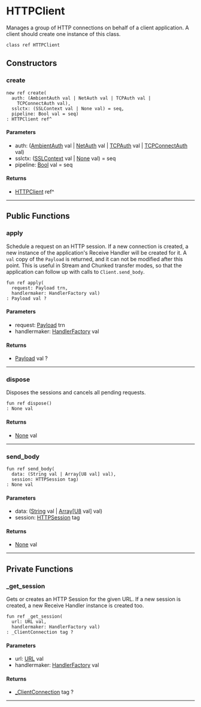 # HTTPClient

Manages a group of HTTP connections on behalf of a client application.
A client should create one instance of this class.


```pony
class ref HTTPClient
```

## Constructors

### create

```pony
new ref create(
  auth: (AmbientAuth val | NetAuth val | TCPAuth val | 
    TCPConnectAuth val),
  sslctx: (SSLContext val | None val) = seq,
  pipeline: Bool val = seq)
: HTTPClient ref^
```
#### Parameters

*   auth: ([AmbientAuth](builtin-AmbientAuth) val | [NetAuth](net-NetAuth) val | [TCPAuth](net-TCPAuth) val | 
    [TCPConnectAuth](net-TCPConnectAuth) val)
*   sslctx: ([SSLContext](net-ssl-SSLContext) val | [None](builtin-None) val) = seq
*   pipeline: [Bool](builtin-Bool) val = seq

#### Returns

* [HTTPClient](net-http-HTTPClient) ref^

---

## Public Functions

### apply

Schedule a request on an HTTP session. If a new connection is created,
a new instance of the application's Receive Handler will be created
for it. A `val` copy of the `Payload` is returned, and it can not be
modified after this point.
This is useful in Stream and Chunked transfer modes, so that the
application can follow up with calls to `Client.send_body`.


```pony
fun ref apply(
  request: Payload trn,
  handlermaker: HandlerFactory val)
: Payload val ?
```
#### Parameters

*   request: [Payload](net-http-Payload) trn
*   handlermaker: [HandlerFactory](net-http-HandlerFactory) val

#### Returns

* [Payload](net-http-Payload) val ?

---

### dispose

Disposes the sessions and cancels all pending requests.


```pony
fun ref dispose()
: None val
```

#### Returns

* [None](builtin-None) val

---

### send_body

```pony
fun ref send_body(
  data: (String val | Array[U8 val] val),
  session: HTTPSession tag)
: None val
```
#### Parameters

*   data: ([String](builtin-String) val | [Array](builtin-Array)\[[U8](builtin-U8) val\] val)
*   session: [HTTPSession](net-http-HTTPSession) tag

#### Returns

* [None](builtin-None) val

---

## Private Functions

### _get_session

Gets or creates an HTTP Session for the given URL. If a new session
is created, a new Receive Handler instance is created too.


```pony
fun ref _get_session(
  url: URL val,
  handlermaker: HandlerFactory val)
: _ClientConnection tag ?
```
#### Parameters

*   url: [URL](net-http-URL) val
*   handlermaker: [HandlerFactory](net-http-HandlerFactory) val

#### Returns

* [_ClientConnection](net-http-_ClientConnection) tag ?

---


